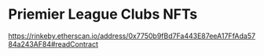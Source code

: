 # Priemier League Clubs NFTs

https://rinkeby.etherscan.io/address/0x7750b9fBd7Fa443E87eeA17FfAda5784a243AF84#readContract